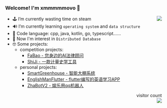 ### Welcome! I'm xmmmmmovo 👋

<a href="https://github.com/xmmmmmovo">
  <img align="right" src="https://github-readme-stats.vercel.app/api?username=xmmmmmovo&show_icons=true&count_private=true&hide=issues&hide_title=true" />
</a>

- 🕹 I’m currently wasting time on steam
- 🔊 I’m currently learning `operating system` and `data structure`
- 🤣 Code language: cpp, java, kotlin, go, typescript......
- 🤔 Now I'm interest in `Distributed Database`
- 🤓 Some projects: 
  - competition projects:
    - [FaBao - 您身边的AI法律顾问](https://github.com/xmmmmmovo/FaBao) 
    - [ShiJi - 一款计量史学工具](https://github.com/xmmmmmovo/ShiJi) 
  - personal projects:
    - [SmartGreenhouse - 智能大棚系统](https://github.com/xmmmmmovo/SmartGreenhouse) 
    - [EnglishManFlutter - flutter编写的英语学习APP](https://github.com/xmmmmmovo/EnglishManFlutter)
    - [ZhaBotV2 - 娱乐用qq机器人](https://github.com/xmmmmmovo/ZhaBotV2)
  <p align="right"> 
  visitor count<br>
  <img src="https://profile-counter.glitch.me/xmmmmmovo/count.svg" />
  </p>
